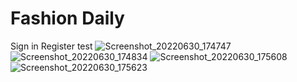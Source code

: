 # Fashion Daily

Sign in Register test
![Screenshot_20220630_174747](https://user-images.githubusercontent.com/55505500/176724739-60c0f405-1c51-449c-a981-dfe0c46fc434.png)
![Screenshot_20220630_174834](https://user-images.githubusercontent.com/55505500/176724767-0076d54b-470d-4bb8-b615-67ce48eb6989.png)
![Screenshot_20220630_175608](https://user-images.githubusercontent.com/55505500/176724776-890df2ec-2214-4747-a624-5fd595fe808a.png)
![Screenshot_20220630_175623](https://user-images.githubusercontent.com/55505500/176724786-2fa15701-561d-4087-a0eb-5f5166804d4b.png)
